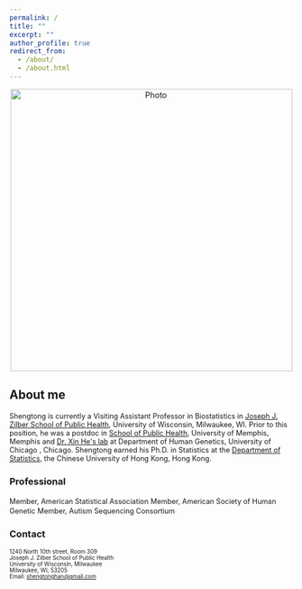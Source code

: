 ```yaml
---
permalink: /
title: ""
excerpt: ""
author_profile: true
redirect_from: 
  - /about/
  - /about.html
---
```


<p align="center">
  <img src="https://han16.github.io/shengtonghan.github.io/images/uwm_zilber_logo.jpg?raw=true" alt="Photo" style="width: 500px;"/> 
</p>


##  About me 

<span style="font-size:0.9em;">  Shengtong is currently a Visiting Assistant Professor in Biostatistics in [Joseph J. Zilber School of Public Health](https://uwm.edu/publichealth/), University of Wisconsin, Milwaukee, WI. Prior to this position, he was a postdoc in [School of Public Health](https://www.memphis.edu/sph/), University of Memphis, Memphis and [Dr. Xin He's lab](http://xinhelab.org) at Department of Human Genetics, University of Chicago , Chicago. Shengtong earned his Ph.D. in Statistics at the [Department of Statistics](https://www.sta.cuhk.edu.hk/default.aspx), the Chinese University of Hong Kong, Hong Kong.</span>



### Professional 

<span style="font-size:0.9em;">
Member, American Statistical Association</span>
<span style="font-size:0.9em;">  
Member, American Society of Human Genetic</span>
<span style="font-size:0.9em;">
Member, Autism Sequencing Consortium</span>


### Contact

<span style="font-size:0.7em;"> 1240 North 10th street, Room 309<br> 
Joseph J. Zilber School of Public Health<br>
University of Wisconsin, Milwaukee<br>
Milwaukee, WI, 53205<br>
Email: shengtonghan@gmail.com</span>
